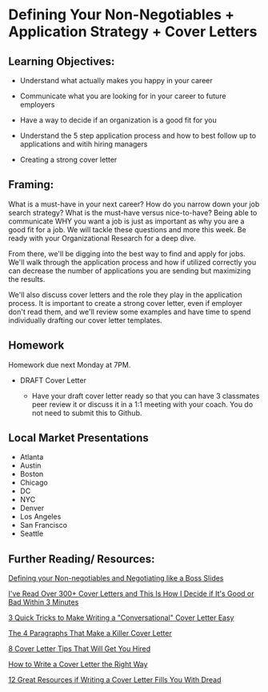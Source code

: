 #  Defining Your Non-Negotiables + Application Strategy + Cover Letters

## Learning Objectives:

* Understand what actually makes you happy in your career

* Communicate what you are looking for in your career to future employers

* Have a way to decide if an organization is a good fit for you

* Understand the 5 step application process and how to best follow up to applications and witih hiring managers

* Creating a strong cover letter

## Framing:

What is a must-have in your next career? How do you narrow down your job search strategy? What is the must-have versus nice-to-have? Being able to communicate WHY you want a job is just as important as why you are a good fit for a job. We will tackle these questions and more this week. Be ready with your Organizational Research for a deep dive. 

From there, we'll be digging into the best way to find and apply for jobs. We'll walk through the application process and how if utilized correctly you can decrease the number of applications you are sending but maximizing the results. 

We'll also discuss cover letters and the role they play in the application process. It is important to create a strong cover letter, even if employer don't read them, and we'll review some examples and have time to spend individually drafting our cover letter templates. 


## Homework 
Homework due next Monday at 7PM. 

- DRAFT Cover Letter

   - Have your draft cover letter ready so that you can have 3 classmates peer review it or discuss it in a 1:1 meeting with your coach. You do not need to submit this to Github. 

## Local Market Presentations

- Atlanta
- Austin
- Boston
- Chicago
- DC
- NYC
- Denver
- Los Angeles
- San Francisco
- Seattle

## Further Reading/ Resources:

[Defining your Non-negotiables and Negotiating like a Boss 
 Slides](https://drive.google.com/file/d/1XR6w_v9uKqvLo1XVAloRkqY7F8Ybc5P5/view?usp=sharing)

[I've Read Over 300+ Cover Letters and This Is How I Decide if It's Good or Bad Within 3 Minutes](https://www.themuse.com/advice/ive-read-over-300-cover-letters-and-this-is-how-i-decide-if-its-good-or-bad-within-3-minutes?utm_medium=email&utm_campaign=botw_10022016&utm_source=blueshift&utm_content=botw_sunday&bsft_eid=989f3f70-6d28-4c5b-9c77-226be49c6d96&bsft_clkid=b9d1dd79-3c34-4507-980b-f3e70aef7c5b&bsft_uid=6a7435ca-a930-4f53-a4b0-3131b83243a7&bsft_mid=98515e7d-7a63-4d5e-aed7-5c26805ec564)

[3 Quick Tricks to Make Writing a "Conversational" Cover Letter Easy](https://www.themuse.com/advice/3-quick-tricks-to-make-writing-a-conversational-cover-letter-easy/?utm_campaign=daily_20161116&utm_source=blueshift&utm_content=daily_wednesday_fullarticle&bsft_eid=5d8f1f10-dc6a-45b9-a5c4-a72851b3c1e2&bsft_clkid=4faca338-9691-4737-9325-a22e4cdae1b6&bsft_uid=6a7435ca-a930-4f53-a4b0-3131b83243a7&bsft_mid=daf766d1-a25d-4a40-b371-8a26709106ae)

[The 4 Paragraphs That Make a Killer Cover Letter](https://www.levo.com/posts/the-4-paragraphs-that-make-a-killer-cover-letter)

[8 Cover Letter Tips That Will Get You Hired](https://www.levo.com/posts/best-cover-letter-tips)

[How to Write a Cover Letter the Right Way](https://www.levo.com/posts/how-to-write-a-cover-letter-the-right-way)

[12 Great Resources if Writing a Cover Letter Fills You With Dread](https://www.themuse.com/advice/12-great-resources-if-writing-a-cover-letter-fills-you-with-dread)



